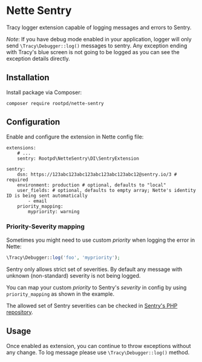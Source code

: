 # Nette Sentry

Tracy logger extension capable of logging messages and errors to Sentry.

*Note*: If you have debug mode enabled in your application, logger will only send `\Tracy\Debugger::log()` messages to sentry. Any exception ending with Tracy's blue screen is not going to be logged as you can see the exception details directly.

## Installation

Install package via Composer:

```
composer require rootpd/nette-sentry
```

## Configuration

Enable and configure the extension in Nette config file:

```neon
extensions:
	# ...
	sentry: Rootpd\NetteSentry\DI\SentryExtension

sentry:
    dsn: https://123abc123abc123abc123abc123abc12@sentry.io/3 # required
    environment: production # optional, defaults to "local"
    user_fields: # optional, defaults to empty array; Nette's identity ID is being sent automatically
        - email
    priority_mapping:
        mypriority: warning
```

### Priority-Severity mapping

Sometimes you might need to use custom *priority* when logging the error in Nette:

```php
\Tracy\Debugger::log('foo', 'mypriority');
```

Sentry only allows strict set of severities. By default any message with unknown (non-standard) severity is not being logged.

You can map your custom *priority* to Sentry's *severity* in config by using `priority_mapping` as shown in the example.

The allowed set of Sentry severities can be checked in [Sentry's PHP repository](https://github.com/getsentry/sentry-php/blob/master/src/Severity.php).  

## Usage

Once enabled as extension, you can continue to throw exceptions without any change. To log message please use `\Tracy\Debugger::log()` method.